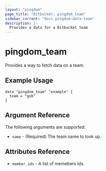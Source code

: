```yaml
---
layout: "pingdom"
page_title: "Bitbucket: pingdom_team"
sidebar_current: "docs-pingdom-data-team"
description: |-
  Provides a data for a Bitbucket team
---
```


# pingdom\_team

Provides a way to fetch data on a team.

## Example Usage

```hcl
data "pingdom_team" "example" {
  team = "gob"
}
```

## Argument Reference

The following arguments are supported:

* `name` - (Required) The team name to look up.

## Attributes Reference

* `member_ids` - A list of memebers ids.
